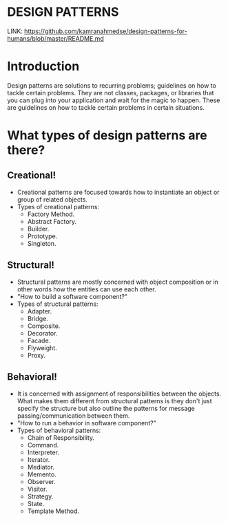 # DESIGN PATTERNS

LINK: https://github.com/kamranahmedse/design-patterns-for-humans/blob/master/README.md

# Introduction

Design patterns are solutions to recurring problems; guidelines on how to tackle certain problems. They are not classes, packages, or libraries that you can plug into your application and wait for the magic to happen. These are guidelines on how to tackle certain problems in certain situations.

# What types of design patterns are there?

## Creational!

- Creational patterns are focused towards how to instantiate an object or group of related objects.
- Types of creational patterns:
  - Factory Method.
  - Abstract Factory.
  - Builder.
  - Prototype.
  - Singleton.

## Structural!

- Structural patterns are mostly concerned with object composition or in other words how the entities can use each other.
- "How to build a software component?"
- Types of structural patterns:
  - Adapter.
  - Bridge.
  - Composite.
  - Decorator.
  - Facade.
  - Flyweight.
  - Proxy.

## Behavioral!

- It is concerned with assignment of responsibilities between the objects. What makes them different from structural patterns is they don't just specify the structure but also outline the patterns for message passing/communication between them.
- "How to run a behavior in software component?"
- Types of behavioral patterns:
  - Chain of Responsibility.
  - Command.
  - Interpreter.
  - Iterator.
  - Mediator.
  - Memento.
  - Observer.
  - Visitor.
  - Strategy.
  - State.
  - Template Method.

